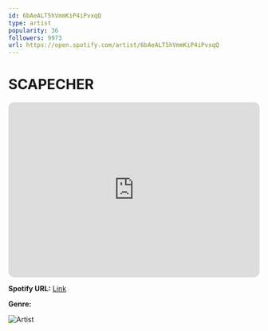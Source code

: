 ```yaml
---
id: 6bAeALT5hVmmKiP4iPvxqQ
type: artist
popularity: 36
followers: 9973
url: https://open.spotify.com/artist/6bAeALT5hVmmKiP4iPvxqQ
---
```

# SCAPECHER

<iframe style="border-radius:12px" src="https://open.spotify.com/embed/artist/6bAeALT5hVmmKiP4iPvxqQ" width="100%" height="352" frameBorder="0" allowfullscreen="" allow="autoplay; clipboard-write; encrypted-media; fullscreen; picture-in-picture" loading="lazy"></iframe>

**Spotify URL:** [Link](https://open.spotify.com/artist/6bAeALT5hVmmKiP4iPvxqQ)

**Genre:** 

![Artist](https://i.scdn.co/image/ab6761610000e5eb4d15a89a89e44ebb490aefa3)
